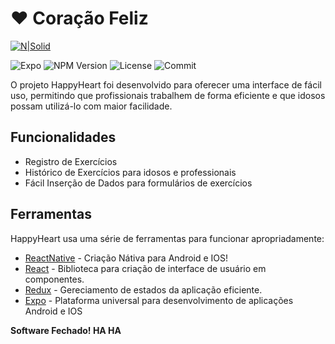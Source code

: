 # ❤ Coração Feliz
[![N|Solid](https://i.imgur.com/SPCnqb6.png)](https://nodesource.com/products/nsolid)

![Expo](https://img.shields.io/badge/Feito%20com%20React%20Native-000000.svg?style=for-the-badge&logo=React&labelColor=000) ![NPM Version](https://img.shields.io/npm/v/expo.svg?style=for-the-badge&labelColor=000000&logo=Expo&label=Expo) ![License](https://img.shields.io/github/license/RodrigoMarcosNP/HappyHeartProject.svg?style=for-the-badge&labelColor=000) ![Commit](https://img.shields.io/github/commit-activity/w/RodrigoMarcosNP/HappyHeartProject.svg?style=for-the-badge&label=Commits&labelColor=000)

O projeto HappyHeart foi desenvolvido para oferecer uma interface de fácil uso, permitindo que profissionais trabalhem de forma eficiente e que idosos possam utilizá-lo com maior facilidade.

## Funcionalidades

- Registro de Exercícios
- Histórico de Exercícios para idosos e professionais
- Fácil Inserção de Dados para formulários de exercícios

## Ferramentas

HappyHeart usa uma série de ferramentas para funcionar apropriadamente:

- [ReactNative] - Criação Nátiva para Android e IOS!
- [React] - Biblioteca para criação de interface de usuário em componentes.
- [Redux] - Gereciamento de estados da aplicação eficiente.
- [Expo] - Plataforma universal para desenvolvimento de aplicações Android e IOS

**Software Fechado! HA HA**

[//]: # (These are reference links used in the body of this note and get stripped out when the markdown processor does its job. There is no need to format nicely because it shouldn't be seen. Thanks SO - http://stackoverflow.com/questions/4823468/store-comments-in-markdown-syntax)

   [ReactNative]: <https://reactnative.dev>
   [React]: <https://react.dev>
   [Redux]: <https://redux.js.org>
   [Expo]: <https://expo.dev>